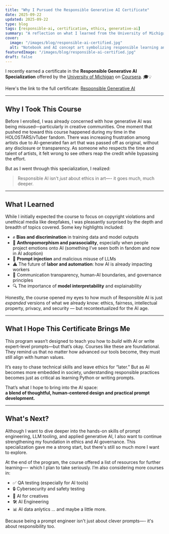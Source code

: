 ```yaml
---
title: "Why I Pursued the Responsible Generative AI Certificate"
date: 2025-09-22
updated: 2025-09-22
type: blog
tags: [responsible-ai, certification, ethics, generative-ai]
summary: "A reflection on what I learned from the University of Michigan's Responsible Generative AI Specialization—and why I believe ethics and governance should be foundational to all AI work."
cover:
  image: "/images/blog/responsible-ai-certified.jpg"
  alt: "Notebook and AI concept art symbolizing responsible learning and reflection"
featuredImage: "/images/blog/responsible-ai-certified.jpg"
draft: false
---
```


I recently earned a certificate in the **Responsible Generative AI Specialization** offered by the [University of Michigan](https://umich.edu) on [Coursera](https://coursera.org). 🎓💡  

Here's the link to the full certificate: [Responsible Generative AI](https://coursera.org/share/446287b46f9683ed731a966ff3d7fccc)

---

## Why I Took This Course

Before I enrolled, I was already concerned with how generative AI was being misused—particularly in creative communities. One moment that pushed me toward this course happened during my time in the HOLOSTARS/vTuber fandom. There was increasing frustration among artists due to AI-generated fan art that was passed off as original, without any disclosure or transparency. As someone who respects the time and talent of artists, it felt wrong to see others reap the credit while bypassing the effort.

But as I went through this specialization, I realized:  

> Responsible AI isn't *just* about ethics in art—- it goes much, much deeper.

---

## What I Learned

While I initially expected the course to focus on copyright violations and unethical media like deepfakes, I was pleasantly surprised by the depth and breadth of topics covered. Some key highlights included:

- ✊ **Bias and discrimination** in training data and model outputs  
- 🧠 **Anthropomorphism and parasociality**, especially when people project emotions onto AI (something I’ve seen both in fandom and now in AI adoption)  
- 🚨 **Prompt injection** and malicious misuse of LLMs  
- ⚠️ The future of **labor and automation**: how AI is already impacting workers  
- 💬 Communication transparency, human-AI boundaries, and governance principles  
- 🔍 The importance of **model interpretability** and explainability

Honestly, the course opened my eyes to how much of Responsible AI is just *expanded* versions of what we already know: ethics, fairness, intellectual property, privacy, and security — but recontextualized for the AI age.

---

## What I Hope This Certificate Brings Me

This program wasn’t designed to teach you how to *build* with AI or write expert-level prompts—but that’s okay. Courses like these are foundational. They remind us that no matter how advanced our tools become, they must still align with human values.

It’s easy to chase technical skills and leave ethics for “later.” But as AI becomes more embedded in society, understanding responsible practices becomes just as critical as learning Python or writing prompts.

That’s what I hope to bring into the AI space:  
**a blend of thoughtful, human-centered design and practical prompt development.**

---

## What's Next?

Although I want to dive deeper into the hands-on skills of prompt engineering, LLM tooling, and applied generative AI, I also want to continue strengthening my foundation in ethics and AI governance. This specialization gave me a strong start, but there's still so much more I want to explore.

At the end of the program, the course offered a list of resources for further learning—- which I plan to take seriously. I’m also considering more courses in:

- ✅ QA testing (especially for AI tools)
- 🔒 Cybersecurity and safety testing
- 🧭 AI for creatives
- 🛠️ AI Engineering
- 📊 AI data anlytics
... and maybe a little more.

Because being a prompt engineer isn't just about clever prompts—- it's about responsibility too.